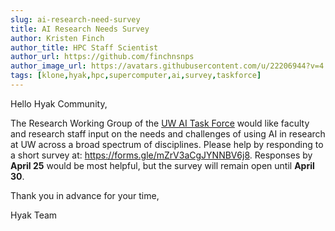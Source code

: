 ```yaml
---
slug: ai-research-need-survey
title: AI Research Needs Survey
author: Kristen Finch
author_title: HPC Staff Scientist
author_url: https://github.com/finchnsnps
author_image_url: https://avatars.githubusercontent.com/u/22206944?v=4
tags: [klone,hyak,hpc,supercomputer,ai,survey,taskforce]
---
```


Hello Hyak Community, 

The Research Working Group of the [UW AI Task Force](https://www.washington.edu/provost/2024/02/15/task-force-appointed-to-address-ai/) would like faculty and research staff input on the needs and challenges of using AI in research at UW across a broad spectrum of disciplines. Please help by responding to a short survey at: https://forms.gle/mZrV3aCgJYNNBV6j8. Responses by **April 25** would be most helpful, but the survey will remain open until **April 30**.

Thank you in advance for your time, 

Hyak Team


